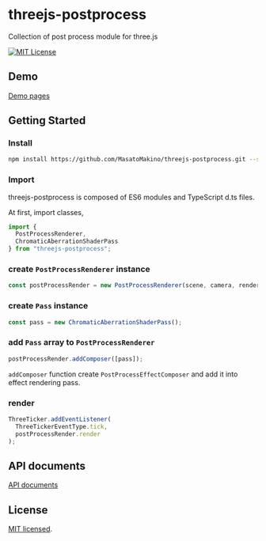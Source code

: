 # threejs-postprocess

Collection of post process module for three.js

[![MIT License](http://img.shields.io/badge/license-MIT-blue.svg?style=flat)](LICENSE)

## Demo

[Demo pages](https://masatomakino.github.io/threejs-postprocess/demo/)

## Getting Started

### Install

```bash
npm install https://github.com/MasatoMakino/threejs-postprocess.git --save-dev
```

### Import

threejs-postprocess is composed of ES6 modules and TypeScript d.ts files.

At first, import classes,

```javascript
import {
  PostProcessRenderer,
  ChromaticAberrationShaderPass
} from "threejs-postprocess";
```

### create `PostProcessRenderer` instance

```javascript
const postProcessRender = new PostProcessRenderer(scene, camera, renderer);
```

### create `Pass` instance

```javascript
const pass = new ChromaticAberrationShaderPass();
```

### add `Pass` array to `PostProcessRenderer`

```javascript
postProcessRender.addComposer([pass]);
```

`addComposer` function create `PostProcessEffectComposer` and add it into effect rendering pass.

### render

```javascript
ThreeTicker.addEventListener(
  ThreeTickerEventType.tick,
  postProcessRender.render
);
```

## API documents

[API documents](https://masatomakino.github.io/threejs-postprocess/api/)

## License

[MIT licensed](LICENSE).
